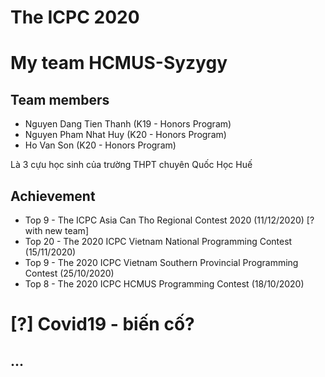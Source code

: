# The ICPC 2020

# My team HCMUS-Syzygy

## Team members
* Nguyen Dang Tien Thanh (K19 - Honors Program)
* Nguyen Pham Nhat Huy (K20 - Honors Program)
* Ho Van Son (K20 - Honors Program) 

Là 3 cựu học sinh của trường THPT chuyên Quốc Học Huế

## Achievement 
* Top 9  - The ICPC Asia Can Tho Regional Contest 2020 (11/12/2020) [? with new team]
* Top 20 - The 2020 ICPC Vietnam National Programming Contest (15/11/2020)
* Top 9  - The 2020 ICPC Vietnam Southern Provincial Programming Contest (25/10/2020)
* Top 8  - The 2020 ICPC HCMUS Programming Contest (18/10/2020)

# [?] Covid19 - biến cố?
## ...
